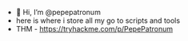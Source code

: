 - 👋 Hi, I’m @pepepatronum
- here is where i store all my go to scripts and tools
-  THM - https://tryhackme.com/p/PepePatronum



<!---
pepepatronum/pepepatronum is a ✨ special ✨ repository because its `README.md` (this file) appears on your GitHub profile.
You can click the Preview link to take a look at your changes.
--->



